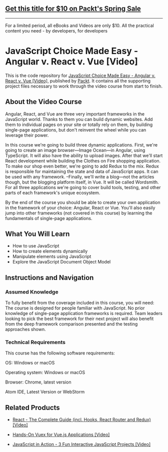 ## [Get this title for $10 on Packt's Spring Sale](https://www.packt.com/V09057?utm_source=github&utm_medium=packt-github-repo&utm_campaign=spring_10_dollar_2022)
-----
For a limited period, all eBooks and Videos are only $10. All the practical content you need \- by developers, for developers

# JavaScript Choice Made Easy - Angular v. React v. Vue [Video]
This is the code repository for [JavaScript Choice Made Easy - Angular v. React v. Vue [Video]](https://www.packtpub.com/application-development/javascript-choice-made-easy-angular-v-react-v-vue-video?utm_source=github&utm_medium=repository&utm_campaign=9781788625326), published by [Packt](https://www.packtpub.com/?utm_source=github). It contains all the supporting project files necessary to work through the video course from start to finish.
## About the Video Course

Angular, React, and Vue are three very important frameworks in the JavaScript world. Thanks to them you can build dynamic websites. Add them to individual pages on your site or totally rely on them, by building single-page applications, but don't reinvent the wheel while you can leverage their power.

In this course we're going to build three dynamic applications. First, we're going to create an image browser—Image Ocean—in Angular, using TypeScript. It will also have the ability to upload images. After that we'll start React development while building the Clothes on Fire shopping application. To make our shop even better, we're going to add Redux to the mix. Redux is responsible for maintaining the state and data of JavaScript apps. It can be used with any framework. –Finally, we'll write a blog—not the articles though, but the blogging platform itself, in Vue. It will be called Wordsmith. For all three applications we're going to cover build tools, testing, and other parts of each framework's unique ecosystem.

By the end of the course you should be able to create your own application in the framework of your choice: Angular, React or Vue. You'll also easily jump into other frameworks (not covered in this course) by learning the fundamentals of single-page applications.


<H2>What You Will Learn</H2>
<DIV class=book-info-will-learn-text>
<UL>
<LI>How to use JavaScript 
<LI>How to create elements dynamically 
<LI>Manipulate elements using JavaScript 
<LI>Explore the JavaScript Document Object Model </LI></UL></DIV>

## Instructions and Navigation
### Assumed Knowledge
To fully benefit from the coverage included in this course, you will need:<br/>
The course is designed for people familiar with JavaScript. No prior knowledge of single-page application frameworks is required. Team leaders looking to pick the best framework for their next project will also benefit from the deep framework comparison presented and the testing approaches shown.		
### Technical Requirements
This course has the following software requirements:<br/>

OS: Windows or macOS

Operating system: Windows or macOS

Browser: Chrome, latest version

Atom IDE, Latest Version or WebStorm




## Related Products
* [React - The Complete Guide (incl. Hooks, React Router and Redux) [Video]](https://www.packtpub.com/application-development/react-complete-guide-incl-hooks-react-router-and-redux-video?utm_source=github&utm_medium=repository&utm_campaign=9781789132229)

* [Hands-On Vuex for Vue.js Applications [Video]](https://www.packtpub.com/web-development/hands-vuex-vuejs-applications-video?utm_source=github&utm_medium=repository&utm_campaign=9781789952469)

* [JavaScript in Action - 3 Fun Interactive JavaScript Projects [Video]](https://www.packtpub.com/application-development/javascript-action-3-fun-interactive-javascript-projects-video?utm_source=github&utm_medium=repository&utm_campaign=9781838824273)

